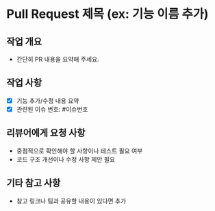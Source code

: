 # Pull Request 제목 (ex: 기능 이름 추가)

## 작업 개요
- 간단히 PR 내용을 요약해 주세요.

## 작업 사항
- [x] 기능 추가/수정 내용 요약
- [x] 관련된 이슈 번호: #이슈번호

## 리뷰어에게 요청 사항
- 중점적으로 확인해야 할 사항이나 테스트 필요 여부
- 코드 구조 개선이나 수정 사항 제안 필요

## 기타 참고 사항
- 참고 링크나 팀과 공유할 내용이 있다면 추가
